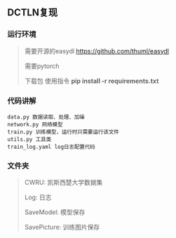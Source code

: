 ## DCTLN复现

### 运行环境

> 需要开源的easydl https://github.com/thuml/easydl  
>  
> 需要pytorch  
>
> 下载包 使用指令 **pip install -r requirements.txt**
>
### 代码讲解

```
data.py 数据读取、处理、加噪
network.py 网络模型
train.py 训练模型，运行时只需要运行该文件
utils.py 工具类
train_log.yaml log日志配置代码
```
### 文件夹
> CWRU: 凯斯西楚大学数据集  
>
> Log: 日志  
>
> SaveModel: 模型保存  
>
> SavePicture: 训练图片保存  
